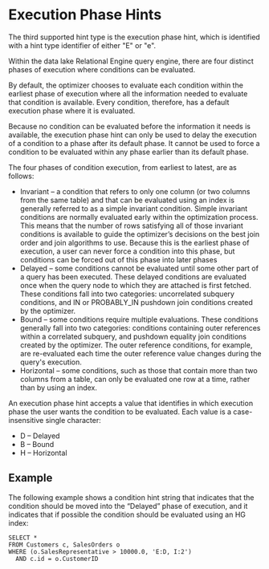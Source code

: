 <!-- loioa504d8f884f21015a156e4bf2c0253dc -->

# Execution Phase Hints

The third supported hint type is the execution phase hint, which is identified with a hint type identifier of either "E" or "e".

Within the data lake Relational Engine query engine, there are four distinct phases of execution where conditions can be evaluated.

By default, the optimizer chooses to evaluate each condition within the earliest phase of execution where all the information needed to evaluate that condition is available. Every condition, therefore, has a default execution phase where it is evaluated.

Because no condition can be evaluated before the information it needs is available, the execution phase hint can only be used to delay the execution of a condition to a phase after its default phase. It cannot be used to force a condition to be evaluated within any phase earlier than its default phase.

The four phases of condition execution, from earliest to latest, are as follows:

-   Invariant – a condition that refers to only one column \(or two columns from the same table\) and that can be evaluated using an index is generally referred to as a simple invariant condition. Simple invariant conditions are normally evaluated early within the optimization process. This means that the number of rows satisfying all of those invariant conditions is available to guide the optimizer’s decisions on the best join order and join algorithms to use. Because this is the earliest phase of execution, a user can never force a condition into this phase, but conditions can be forced out of this phase into later phases
-   Delayed – some conditions cannot be evaluated until some other part of a query has been executed. These delayed conditions are evaluated once when the query node to which they are attached is first fetched. These conditions fall into two categories: uncorrelated subquery conditions, and IN or PROBABLY\_IN pushdown join conditions created by the optimizer.
-   Bound – some conditions require multiple evaluations. These conditions generally fall into two categories: conditions containing outer references within a correlated subquery, and pushdown equality join conditions created by the optimizer. The outer reference conditions, for example, are re-evaluated each time the outer reference value changes during the query's execution.
-   Horizontal – some conditions, such as those that contain more than two columns from a table, can only be evaluated one row at a time, rather than by using an index.

An execution phase hint accepts a value that identifies in which execution phase the user wants the condition to be evaluated. Each value is a case-insensitive single character:

-   D – Delayed
-   B – Bound
-   H – Horizontal



<a name="loioa504d8f884f21015a156e4bf2c0253dc__iq_refbb_117"/>

## Example

The following example shows a condition hint string that indicates that the condition should be moved into the “Delayed” phase of execution, and it indicates that if possible the condition should be evaluated using an HG index:

```
SELECT *
FROM Customers c, SalesOrders o
WHERE (o.SalesRepresentative > 10000.0, 'E:D, I:2')
  AND c.id = o.CustomerID
```

